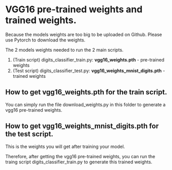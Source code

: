 # VGG16 pre-trained weights and trained weights.

Because the models weights are too big to be uploaded on Github. Please use Pytorch to download the weights.

The 2 models weights needed to run the 2 main scripts.

1. (Train script) digits_classifier_train.py: **vgg16_weights.pth** - pre-trained weights
2. (Test script)  digits_classifier_test.py: **vgg16_weights_mnist_digits.pth** - trained weights

## How to get **vgg16_weights.pth** for the train script.

You can simply run the file download_weights.py in this folder to generate a vgg16 pre-trained weights.


## How to get **vgg16_weights_mnist_digits.pth** for the test script.

This is the weights you will get after training your model.

Therefore, after getting the vgg16 pre-trained weights, you can run the traing script digits_classifier_train.py to generate this trained weights.

